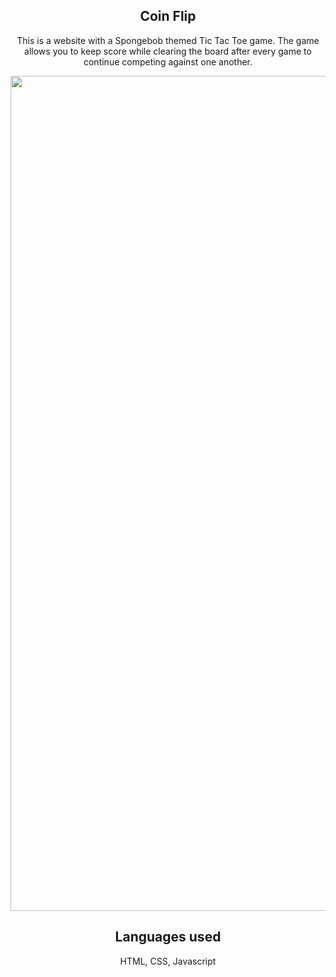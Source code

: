<section>
  <h1 align="center">Coin Flip</h1>
<p align="center">
 This is a website with a Spongebob themed Tic Tac Toe game. The game allows you to keep score while clearing the board after every game to continue competing against one another.
</p>

<section align="center">
  <img width="1336" alt="Screen Shot 2022-06-02 at 11 52 43 PM" src="https://user-images.githubusercontent.com/102041426/172070292-093a6811-a259-4eda-a28f-4d9d30c3fc60.png">

  </section>


</section>

<h2 align="center"> Languages used</h2>
<p align="center"> HTML, CSS, Javascript  </p>

